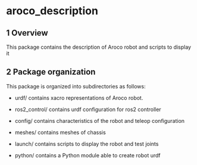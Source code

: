 # aroco_description #

## 1 Overview ##

This package contains the description of Aroco robot and scripts to display it

## 2 Package organization ##

This package is organized into subdirectories as follows:

  - urdf/ contains xacro representations of Aroco robot.

  - ros2_control/ contains urdf configuration for ros2 controller
   
  - config/ contains characteristics of the  robot and teleop configuration 

  - meshes/ contains meshes of chassis

  - launch/ contains scripts to display the robot and test joints

  - python/ contains a Python module able to create robot urdf
